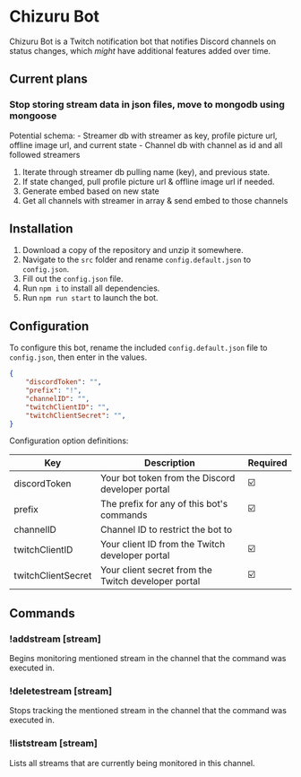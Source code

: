# Chizuru Bot

Chizuru Bot is a Twitch notification bot that notifies Discord channels on status changes, which *might* have additional features added over time.

## Current plans

### Stop storing stream data in json files, move to mongodb using mongoose

Potential schema:
    - Streamer db with streamer as key, profile picture url, offline image url, and current state
    - Channel db with channel as id and all followed streamers

1. Iterate through streamer db pulling name (key), and previous state.
2. If state changed, pull profile picture url & offline image url if needed.
3. Generate embed based on new state
4. Get all channels with streamer in array & send embed to those channels

## Installation

1. Download a copy of the repository and unzip it somewhere.
2. Navigate to the `src` folder and rename `config.default.json` to `config.json`.
3. Fill out the `config.json` file.
4. Run `npm i` to install all dependencies.
5. Run `npm run start` to launch the bot.

## Configuration

To configure this bot, rename the included `config.default.json` file to `config.json`, then enter in the values.

```json
{
    "discordToken": "",
    "prefix": "!",
    "channelID": "",
    "twitchClientID": "",
    "twitchClientSecret": "",
}
```

Configuration option definitions:

| Key                | Description                                         | Required |
|--------------------|-----------------------------------------------------|----------|
| discordToken       | Your bot token from the Discord developer portal    | ☑️       |
| prefix             | The prefix for any of this bot's commands           | ☑️       |
| channelID          | Channel ID to restrict the bot to                   |          |
| twitchClientID     | Your client ID from the Twitch developer portal     | ☑️       |
| twitchClientSecret | Your client secret from the Twitch developer portal | ☑️       |

## Commands

### !addstream [stream]

Begins monitoring mentioned stream in the channel that the command was executed in.

### !deletestream [stream]

Stops tracking the mentioned stream in the channel that the command was executed in.

### !liststream [stream]

Lists all streams that are currently being monitored in this channel.
